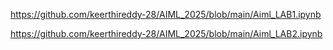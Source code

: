 https://github.com/keerthireddy-28/AIML_2025/blob/main/Aiml_LAB1.ipynb

https://github.com/keerthireddy-28/AIML_2025/blob/main/Aiml_LAB2.ipynb
